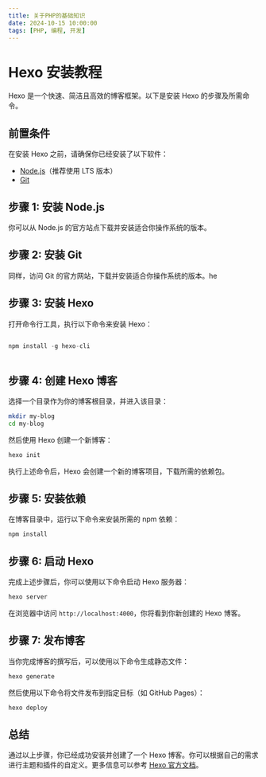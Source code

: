 ```yaml
---
title: 关于PHP的基础知识
date: 2024-10-15 10:00:00
tags: [PHP, 编程, 开发]
---
```


# Hexo 安装教程

Hexo 是一个快速、简洁且高效的博客框架。以下是安装 Hexo 的步骤及所需命令。

## 前置条件

在安装 Hexo 之前，请确保你已经安装了以下软件：

- [Node.js](https://nodejs.org/)（推荐使用 LTS 版本）
- [Git](https://git-scm.com/)

## 步骤 1: 安装 Node.js

你可以从 Node.js 的官方站点下载并安装适合你操作系统的版本。

## 步骤 2: 安装 Git

同样，访问 Git 的官方网站，下载并安装适合你操作系统的版本。he

## 步骤 3: 安装 Hexo
打开命令行工具，执行以下命令来安装 Hexo：

```javascript
 
npm install -g hexo-cli
 
```

## 步骤 4: 创建 Hexo 博客

选择一个目录作为你的博客根目录，并进入该目录：

```bash
mkdir my-blog
cd my-blog
```

然后使用 Hexo 创建一个新博客：

```bash
hexo init
```

执行上述命令后，Hexo 会创建一个新的博客项目，下载所需的依赖包。

## 步骤 5: 安装依赖

在博客目录中，运行以下命令来安装所需的 npm 依赖：

```bash
npm install
```

## 步骤 6: 启动 Hexo

完成上述步骤后，你可以使用以下命令启动 Hexo 服务器：

```bash
hexo server
```

在浏览器中访问 `http://localhost:4000`，你将看到你新创建的 Hexo 博客。

## 步骤 7: 发布博客

当你完成博客的撰写后，可以使用以下命令生成静态文件：

```bash
hexo generate
```

然后使用以下命令将文件发布到指定目标（如 GitHub Pages）：

```bash
hexo deploy
```

## 总结

通过以上步骤，你已经成功安装并创建了一个 Hexo 博客。你可以根据自己的需求进行主题和插件的自定义。更多信息可以参考 [Hexo 官方文档](https://hexo.io/docs/)。
